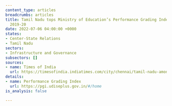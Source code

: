 ```yaml
---
content_type: articles
breadcrumbs: articles
title: Tamil Nadu tops Ministry of Education’s Performance Grading Index (PGI) for
  2019-20
date: 2022-07-06 04:00:00 +0000
states:
- Center-State Relations
- Tamil Nadu
sectors:
- Infrastructure and Governance
subsectors: []
sources:
- name: Times of India
  url: https://timesofindia.indiatimes.com/city/chennai/tamil-nadu-among-top-five-achievers-education-index/articleshow/92504431.cms
details:
- name: Performance Grading Index
  url: https://pgi.udiseplus.gov.in/#/home
is_analysis: false

---
```

